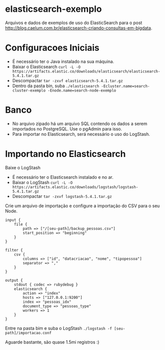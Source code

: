 # elasticsearch-exemplo
Arquivos e dados de exemplos de uso do ElasticSearch para o post http://blog.caelum.com.br/elasticsearch-criando-consultas-em-bigdata.

# Configuracoes Iniciais

+ É necessário ter o Java instalado na sua máquina.
+ Baixar o Elasticsearch ```curl -L -O https://artifacts.elastic.co/downloads/elasticsearch/elasticsearch-5.4.1.tar.gz```
+ Descompactar ```tar -zxvf elasticsearch-5.4.1.tar.gz```
+ Dentro da pasta bin, suba ```./elasticsearch -Ecluster.name=search-cluster-exemplo -Enode.name=search-node-exemplo```

# Banco

+ No arquivo zipado há um arquivo SQL contendo os dados a serem importados no PostgreSQL. Use o pgAdmin para isso.
+ Para importar no Elasticsearch, será necessário o uso do LogStash.

# Importando no Elasticsearch

Baixe o LogStash

+ É necessário ter o Elasticsearch instalado e no ar.
+ Baixar o LogStash ```curl -L -O https://artifacts.elastic.co/downloads/logstash/logstash-5.4.1.tar.gz```
+ Descompactar ```tar -zxvf logstash-5.4.1.tar.gz```

Crie um arquivo de importação e configure a importação do CSV para o seu Node.

```
input {
    file {
        path => ["/[seu-path]/backup_pessoas.csv"]
        start_position => "beginning"
    }
}

filter {
    csv {
        columns => ["id", "datacriacao", "nome", "tipopessoa"]
        separator => ","
    }
}

output {
    stdout { codec => rubydebug }
    elasticsearch {
        action => "index"
        hosts => ["127.0.0.1:9200"]
        index => "pessoas_idx"
        document_type => "pessoas_type"
        workers => 1
    }
}
```

Entre na pasta bim e suba o LogStash 
```./logstash -f [seu-path]/importacao.conf```

Aguarde bastante, são quase 1.5mi registros :)




